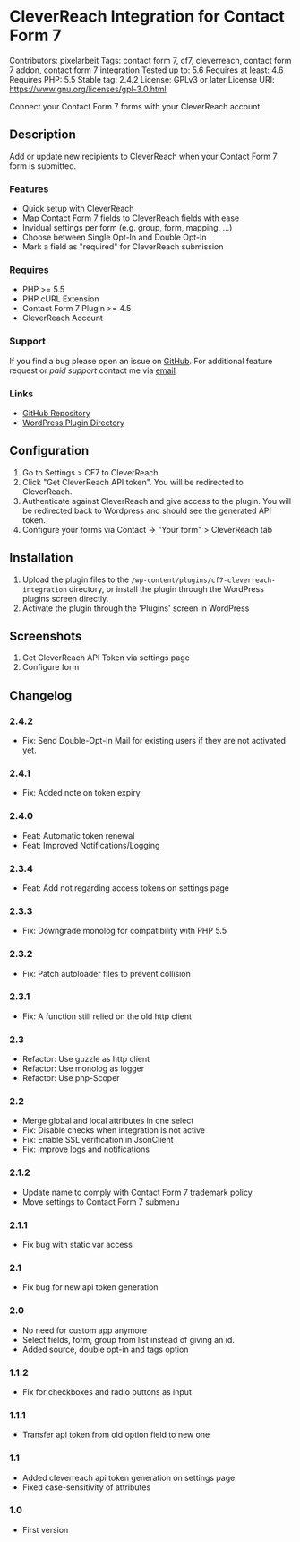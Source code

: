# CleverReach Integration for Contact Form 7

Contributors: pixelarbeit
Tags: contact form 7, cf7, cleverreach, contact form 7 addon, contact form 7 integration
Tested up to: 5.6
Requires at least: 4.6
Requires PHP: 5.5
Stable tag: 2.4.2
License: GPLv3 or later
License URI: https://www.gnu.org/licenses/gpl-3.0.html

Connect your Contact Form 7 forms with your CleverReach account.
## Description

Add or update new recipients to CleverReach when your Contact Form 7 form is submitted.

### Features

* Quick setup with CleverReach
* Map Contact Form 7 fields to CleverReach fields with ease
* Invidual settings per form (e.g. group, form, mapping, ...)
* Choose between Single Opt-In and Double Opt-In
* Mark a field as "required" for CleverReach submission

### Requires

* PHP >= 5.5
* PHP cURL Extension
* Contact Form 7 Plugin >= 4.5
* CleverReach Account

### Support

If you find a bug please open an issue on [GitHub](https://github.com/pxlrbt/wordpress-contact-form-7-cleverreach/issues). For additional feature request or _paid support_ contact me via [email](mailto:info@pixelarbeit.de)

### Links
- [GitHub Repository](https://github.com/pxlrbt/wordpress-contact-form-7-cleverreach)
- [WordPress Plugin Directory](https://wordpress.org/plugins/cf7-cleverreach-integration/)

## Configuration

1. Go to Settings > CF7 to CleverReach
1. Click "Get CleverReach API token". You will be redirected to CleverReach.
1. Authenticate against CleverReach and give access to the plugin. You will be redirected back to Wordpress and should see the generated API token.
1. Configure your forms via Contact -> "Your form" > CleverReach tab

## Installation

1. Upload the plugin files to the `/wp-content/plugins/cf7-cleverreach-integration` directory, or install the plugin through the WordPress plugins screen directly.
1. Activate the plugin through the 'Plugins' screen in WordPress

## Screenshots

1. Get CleverReach API Token via settings page
2. Configure form

## Changelog
### 2.4.2
* Fix: Send Double-Opt-In Mail for existing users if they are not activated yet.
### 2.4.1
* Fix: Added note on token expiry

### 2.4.0
* Feat: Automatic token renewal
* Feat: Improved Notifications/Logging

### 2.3.4
* Feat: Add not regarding access tokens on settings page

### 2.3.3
* Fix: Downgrade monolog for compatibility with PHP 5.5

### 2.3.2
* Fix: Patch autoloader files to prevent collision

### 2.3.1
* Fix: A function still relied on the old http client

### 2.3
* Refactor: Use guzzle as http client
* Refactor: Use monolog as logger
* Refactor: Use php-Scoper

### 2.2
* Merge global and local attributes in one select
* Fix: Disable checks when integration is not active
* Fix: Enable SSL verification in JsonClient
* Fix: Improve logs and notifications

### 2.1.2
* Update name to comply with Contact Form 7 trademark policy
* Move settings to Contact Form 7 submenu

### 2.1.1
* Fix bug with static var access

### 2.1
* Fix bug for new api token generation

### 2.0
* No need for custom app anymore
* Select fields, form, group from list instead of giving an id.
* Added source, double opt-in and tags option

### 1.1.2
* Fix for checkboxes and radio buttons as input

### 1.1.1
* Transfer api token from old option field to new one

### 1.1
* Added cleverreach api token generation on settings page
* Fixed case-sensitivity of attributes

### 1.0
* First version
